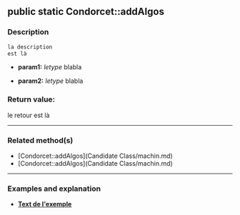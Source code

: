 ## public static Condorcet::addAlgos

### Description    

```php
la description
est là
```

- **param1:** *letype* blabla

- **param2:** *letype* blabla



### Return value:   

le retour
est là


---------------------------------------

### Related method(s)      

* [Condorcet::addAlgos](Candidate Class/machin.md)    
* [Condorcet::addAlgos](Candidate Class/machin.md)    

---------------------------------------

### Examples and explanation

* **[Text de l'exemple](link)**    

